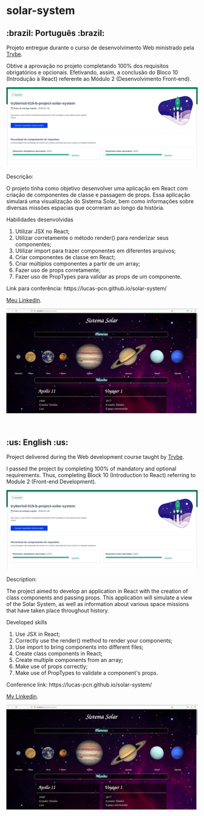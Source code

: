 # solar-system
<h2>:brazil: Português :brazil:</h2>

<p>Projeto entregue durante o curso de desenvolvimento Web ministrado pela <a href="https://www.betrybe.com" targe="_blank" rel="nofollow">Trybe</a>.</p>

<p>Obtive a aprovação no projeto completando 100% dos requisitos obrigatórios e opcionais. Efetivando, assim, a conclusão do Bloco 10 (Introdução à React) referente ao Módulo 2 (Desenvolvimento Front-end).</p>

![Minha nota no projeto](./solarNota.png)

<p>Descrição:</p> 

<p>O projeto tinha como objetivo desenvolver uma aplicação em React com criação de componentes de classe e passagem de props. Essa aplicação simulará uma visualização do Sistema Solar, bem como informações sobre diversas missões espacias que ocorreram ao longo da história.</p>

<p>Habilidades desenvolvidas</p>
<ol>
<li>Utilizar JSX no React;</li>
<li>Utilizar corretamente o método render() para renderizar seus componentes;</li>
<li>Utilizar import para trazer componentes em diferentes arquivos;</li>
<li>Criar componentes de classe em React;</li>
<li>Criar múltiplos componentes a partir de um array;</li>
<li>Fazer uso de props corretamente;</li>
<li>Fazer uso de PropTypes para validar as props de um componente.</li>
</ol>

<p>Link para conferência: https://lucas-pcn.github.io/solar-system/</p>

<p><a href="https://www.linkedin.com/in/lucas-pereira-castanheira-nascimento-238355190/" targe="_blank" rel="nofollow">Meu Linkedin</a>.</p>

![Prévia da página](./previaSolar.png)

<br>

<h2>:us: English :us:</h2>

<p>Project delivered during the Web development course taught by <a href="https://www.betrybe.com" targe="_blank" rel="nofollow">Trybe</a>.</p>

<p>I passed the project by completing 100% of mandatory and optional requirements. Thus, completing Block 10 (Introduction to React) referring to Module 2 (Front-end Development).</p>

![My project score](./solarNota.png)

<p>Description:</p>

<p>The project aimed to develop an application in React with the creation of class components and passing props. This application will simulate a view of the Solar System, as well as information about various space missions that have taken place throughout history.</p>

<p>Developed skills</p>
<ol>
<li>Use JSX in React;</li>
<li>Correctly use the render() method to render your components;</li>
<li>Use import to bring components into different files;</li>
<li>Create class components in React;</li>
<li>Create multiple components from an array;</li>
<li>Make use of props correctly;</li>
<li>Make use of PropTypes to validate a component's props.</li>
</ol>

<p>Conference link: https://lucas-pcn.github.io/solar-system/</p>

<p><a href="https://www.linkedin.com/in/lucas-pereira-castanheira-nascimento-238355190/" targe="_blank" rel="nofollow">My Linkedin</a>.</p>

![Preview of the page](./previaSolar.png)
